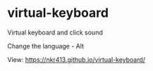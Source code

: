 # virtual-keyboard

Virtual keyboard and click sound

Change the language - Alt

View: https://nkr413.github.io/virtual-keyboard/

